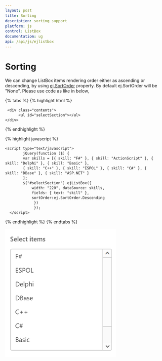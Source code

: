 ```yaml
---
layout: post
title: Sorting
description: sorting support
platform: js
control: ListBox
documentation: ug
api: /api/js/ejlistbox
---
```


# Sorting

 We can change ListBox items rendering order either as ascending or descending, by using [ej.SortOrder](https://help.syncfusion.com/api/js/ejlistbox#members:sortorder) property. By default ej.SortOrder will be "None". Please use code as like in below,

 {% tabs %} 
 {% highlight html %}

     <div class="contents">
          <ul id="selectSection"></ul> 
    </div>

 {% endhighlight %}

 {% highlight javascript %}

    <script type="text/javascript">
            jQuery(function ($) {
            var skills = [{ skill: "F#" }, { skill: "ActionScript" }, { skill: "Delphi" }, { skill: "Basic" },
            { skill: "C++" }, { skill: "ESPOL" }, { skill: "C#" }, { skill: "DBase" }, { skill: "ASP.NET" }
            ];
            $("#selectSection").ejListBox({
                width: "220", dataSource: skills,
                fields: { text: "skill" },
                sortOrder:ej.SortOrder.Descending
                 })
                 });
      </script>

  {% endhighlight %}
   {% endtabs %} 
  
  ![Sorting image](Sorting_Images\Sorting_img1.png)
   

